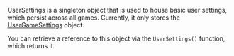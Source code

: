 UserSettings is a singleton object that is used to house basic user settings, which persist across all games. Currently, it only stores the [UserGameSettings](https://developer.roblox.com/en-us/api-reference/class/UserGameSettings) object.

You can retrieve a reference to this object via the `UserSettings()` function, which returns it.